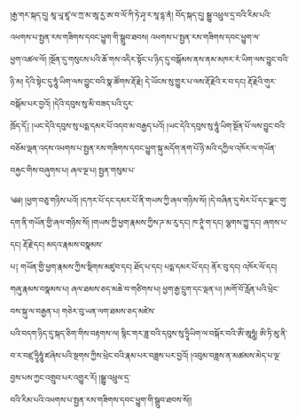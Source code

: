 ﻿  
།རྒྱ་གར་སྐད་དུ། མཱ་ཡཱ་ཛཱ་ལ་ཀྲ་མ་ཨཱ་རྱ་ཨ་བ་ལོ་ཀི་ཏེ་ཤྭ་ར་སཱ་དྷ་ནཾ། བོད་སྐད་དུ། སྒྱུ་འཕྲུལ་དྲ་བའི་རིམ་པའི་འཕགས་པ་སྤྱན་རས་གཟིགས་དབང་ཕྱུག་གི་སྒྲུབ་ཐབས། འཕགས་པ་སྤྱན་རས་གཟིགས་དབང་ཕྱུག་ལ་  
ཕྱག་འཚལ་ལོ། །སྔོན་དུ་གསུངས་པའི་ཆོ་གས་འདིར་སྟོང་པ་ཉིད་དུ་བསྒོམས་ནས་ནམ་མཁར་རཾ་ཡིག་ལས་བྱུང་བའི་ཉི་མ། དེའི་སྟེང་དུ་ཧཱུཾ་ཡིག་ལས་བྱུང་བའི་སྣ་ཚོགས་རྡོ་རྗེ། དེ་ཡོངས་སུ་གྱུར་པ་ལས་རྡོ་རྗེའི་ར་བ་དང། རྡོ་རྗེའི་གུར་བསྒོམ་པར་བྱའོ། །དེའི་དབུས་སུ་མི་བཟད་པའི་དུར་  
ཁྲོད་དོ༑ །ཡང་དེའི་དབུས་སུ་པདྨ་དམར་པོ་འདབ་མ་བརྒྱད་པའོ། །ཡང་དེའི་དབུས་སུ་ཧཱུཾ་ཡིག་སྔོན་པོ་ལས་བྱུང་བའི་བཅོམ་ལྡན་འདས་འཕགས་པ་སྤྱན་རས་གཟིགས་དབང་ཕྱུག་སྐུ་མདོག་ནག་པོ་ཉི་མའི་དཀྱིལ་འཁོར་ལ་གཡོན་བརྐྱང་གིས་བཞུགས་པ། ཞལ་ལྔ་པ། སྤྱན་གསུམ་པ་  
  
༄༅། །ཕྱག་བཅུ་གཉིས་པའོ། །དཀར་པོ་དང་དམར་པོ་ནི་གཡས་ཀྱི་ཞལ་གཉིས་སོ། །དེ་བཞིན་དུ་སེར་པོ་དང་ལྗང་གུ་དག་ནི་གཡོན་གྱི་ཞལ་གཉིས་སོ། །གཡས་ཀྱི་ཕྱག་རྣམས་ཀྱིས་ཌ་མ་རུ་དང། ཁ་ཊཱཾ་ག་དང། ལྕགས་ཀྱུ་དང། ཞགས་པ་དང། རྡོ་རྗེ་དང། མདའ་རྣམས་བསྣམས་  
པ༑ གཡོན་གྱི་ཕྱག་རྣམས་ཀྱིས་སྡིགས་མཛུབ་དང། ཐོད་པ་དང། པདྨ་དམར་པོ་དང། ནོར་བུ་དང། འཁོར་ལོ་དང། གཞུ་རྣམས་བསྣམས་པ། ཞལ་ཐམས་ཅད་མཆེ་བ་གཙིགས་པ། ཕྱག་རྒྱ་དྲུག་དང་ལྡན་པ། །མགོ་བོ་རློན་པའི་ཕྲེང་བས་སྐུ་ལ་བརྒྱན་པ། གཅེར་བུ་ཡན་ལག་ཐམས་ཅད་མཛེས་  
པའི་བདག་ཉིད་དུ་སྐད་ཅིག་གིས་བརྟགས་ལ། སྙིང་གར་ཟླ་བའི་དབུས་སུ་ཧྲཱིཡིག་ལ་བསྐོར་བའི་ཨོཾ་ཨཱཧཱུཾ། ཨི་ཏི་མུ་ནི་བ་ར་བཛྲ་ཧྲཱིཧཱུཾ་ཛཞེས་པའི་སྔགས་ཀྱིས་ཕྲེང་བའི་རྣམ་པར་བཟླས་པར་བྱའོ། །འབུམ་བཟླས་ན་མཚམས་མེད་པ་ལྔ་བྱས་པས་ཀྱང་འགྲུབ་པར་འགྱུར་རོ། །སྒྱུ་འཕྲུལ་དྲ་  
བའི་རིམ་པའི་འཕགས་པ་སྤྱན་རས་གཟིགས་དབང་ཕྱུག་གི་སྒྲུབ་ཐབས་སོ།།  
  
  
